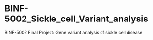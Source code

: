 # BINF-5002_Sickle_cell_Variant_analysis
BINF-5002 Final Project: Gene variant analysis of sickle cell disease
